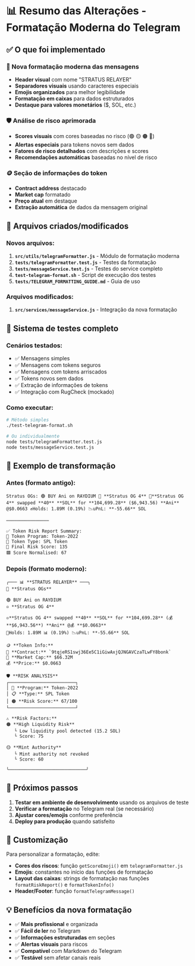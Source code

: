 # 📊 Resumo das Alterações - Formatação Moderna do Telegram

## ✅ O que foi implementado

### 🎨 Nova formatação moderna das mensagens
- **Header visual** com nome "STRATUS RELAYER" 
- **Separadores visuais** usando caracteres especiais
- **Emojis organizados** para melhor legibilidade
- **Formatação em caixas** para dados estruturados
- **Destaque para valores monetários** ($, SOL, etc.)

### 🛡️ Análise de risco aprimorada
- **Scores visuais** com cores baseadas no risco (🟢 🟡 🟠 🔴)
- **Alertas especiais** para tokens novos sem dados
- **Fatores de risco detalhados** com descrições e scores
- **Recomendações automáticas** baseadas no nível de risco

### 🪙 Seção de informações do token
- **Contract address** destacado
- **Market cap** formatado
- **Preço atual** em destaque
- **Extração automática** de dados da mensagem original

## 📁 Arquivos criados/modificados

### Novos arquivos:
1. **`src/utils/telegramFormatter.js`** - Módulo de formatação moderna
2. **`tests/telegramFormatter.test.js`** - Testes da formatação
3. **`tests/messageService.test.js`** - Testes do service completo
4. **`test-telegram-format.sh`** - Script de execução dos testes
5. **`tests/TELEGRAM_FORMATTING_GUIDE.md`** - Guia de uso

### Arquivos modificados:
1. **`src/services/messageService.js`** - Integração da nova formatação

## 🧪 Sistema de testes completo

### Cenários testados:
- ✅ Mensagens simples
- ✅ Mensagens com tokens seguros
- ✅ Mensagens com tokens arriscados  
- ✅ Tokens novos sem dados
- ✅ Extração de informações de tokens
- ✅ Integração com RugCheck (mockado)

### Como executar:
```bash
# Método simples
./test-telegram-format.sh

# Ou individualmente
node tests/telegramFormatter.test.js
node tests/messageService.test.js
```

## 🔄 Exemplo de transformação

### Antes (formato antigo):
```
Stratus OGs: 🟢 BUY Ani on RAYDIUM 🔹 **Stratus OG 4** 🔹**Stratus OG 4** swapped **40** **SOL** for **104,699.28** ($6,943.56) **Ani** @$0.0663 ✊Holds: 1.89M (0.19%) 📉uPnL: **-55.66** SOL 

──────────────── 

✅ Token Risk Report Summary:
🔹 Token Program: Token-2022
🔹 Token Type: SPL Token
🔹 Final Risk Score: 135
🟩 Score Normalised: 67
```

### Depois (formato moderno):
```
╭─── 📊 **STRATUS RELAYER** ───╮
👤 **Stratus OGs**

🟢 BUY Ani on RAYDIUM
▫️ **Stratus OG 4**

▫️**Stratus OG 4** swapped **40** **SOL** for **104,699.28** (💰 **$6,943.56**) **Ani** @💰 **$0.0663**
💪Holds: 1.89M 📊 (0.19%) 📉uPnL: **-55.66** SOL

🪙 **Token Info:**
📍 **Contract:** `9tqjeRS1swj36Ee5C1iGiwAxjQJNGAVCzaTLwFY8bonk`
💎 **Market Cap:** $66.32M
💰 **Price:** $0.0663

🛡️ **RISK ANALYSIS**
┌─────────────────────────┐
│ 🔧 **Program:** Token-2022
│ 📋 **Type:** SPL Token
│ 🟠 **Risk Score:** 67/100
└─────────────────────────┘

⚠️ **Risk Factors:**
🟠 **High Liquidity Risk**
   └ Low liquidity pool detected (15.2 SOL)
   └ Score: 75

🟡 **Mint Authority**
   └ Mint authority not revoked
   └ Score: 60

╰─────────────────────────────╯
```

## 🚀 Próximos passos

1. **Testar em ambiente de desenvolvimento** usando os arquivos de teste
2. **Verificar a formatação** no Telegram real (se necessário)
3. **Ajustar cores/emojis** conforme preferência
4. **Deploy para produção** quando satisfeito

## 🔧 Customização

Para personalizar a formatação, edite:
- **Cores dos riscos**: função `getScoreEmoji()` em `telegramFormatter.js`
- **Emojis**: constantes no início das funções de formatação
- **Layout das caixas**: strings de formatação nas funções `formatRiskReport()` e `formatTokenInfo()`
- **Header/Footer**: função `formatTelegramMessage()`

## 💡 Benefícios da nova formatação

- ✅ **Mais profissional** e organizada
- ✅ **Fácil de ler** no Telegram
- ✅ **Informações estruturadas** em seções
- ✅ **Alertas visuais** para riscos
- ✅ **Compatível** com Markdown do Telegram
- ✅ **Testável** sem afetar canais reais
